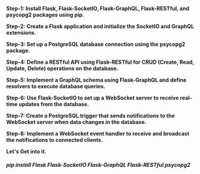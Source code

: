<H4>
Step-1: Install Flask, Flask-SocketIO, Flask-GraphQL, Flask-RESTful, and psycopg2 packages using pip.

Step-2: Create a Flask application and initialize the SocketIO and GraphQL extensions.

Step-3: Set up a PostgreSQL database connection using the psycopg2 package.

Step-4: Define a RESTful API using Flask-RESTful for CRUD (Create, Read, Update, Delete) operations on the database.

Step-5: Implement a GraphQL schema using Flask-GraphQL and define resolvers to execute database queries.

Step-6: Use Flask-SocketIO to set up a WebSocket server to receive real-time updates from the database.

Step-7: Create a PostgreSQL trigger that sends notifications to the WebSocket server when data changes in the database.

Step-8: Implement a WebSocket event handler to receive and broadcast the notifications to connected clients.

Let's Get into it.

</H4>

<H5>
pip install Flask Flask-SocketIO Flask-GraphQL Flask-RESTful psycopg2
</H5>
